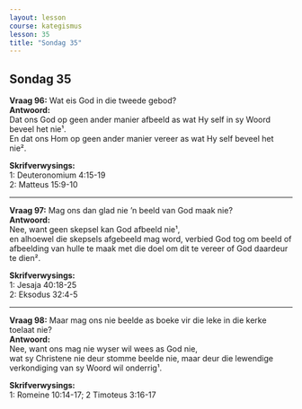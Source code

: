 ```yaml
---
layout: lesson
course: kategismus
lesson: 35
title: "Sondag 35"
---
```


## Sondag 35

**Vraag 96:** Wat eis God in die tweede gebod?  
**Antwoord:**  
Dat ons God op geen ander manier afbeeld as wat Hy self in sy Woord beveel het nie¹.  
En dat ons Hom op geen ander manier vereer as wat Hy self beveel het nie².

**Skrifverwysings:**  
1: Deuteronomium 4:15-19  
2: Matteus 15:9-10

---

**Vraag 97:** Mag ons dan glad nie ’n beeld van God maak nie?  
**Antwoord:**  
Nee, want geen skepsel kan God afbeeld nie¹,  
en alhoewel die skepsels afgebeeld mag word, verbied God tog om beeld of afbeelding van hulle te maak met die doel om dit te vereer of God daardeur te dien².

**Skrifverwysings:**  
1: Jesaja 40:18-25  
2: Eksodus 32:4-5

---

**Vraag 98:** Maar mag ons nie beelde as boeke vir die leke in die kerke toelaat nie?  
**Antwoord:**  
Nee, want ons mag nie wyser wil wees as God nie,  
wat sy Christene nie deur stomme beelde nie, maar deur die lewendige verkondiging van sy Woord wil onderrig¹.

**Skrifverwysings:**  
1: Romeine 10:14-17; 2 Timoteus 3:16-17